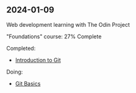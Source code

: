 ## 2024-01-09

Web development learning with The Odin Project

"Foundations" course: 27% Complete

Completed:
- [Introduction to Git](https://www.theodinproject.com/lessons/foundations-introduction-to-git)

Doing:
- [Git Basics](https://www.theodinproject.com/lessons/foundations-git-basics)